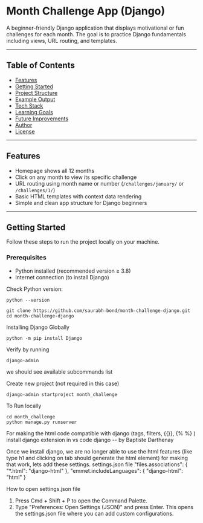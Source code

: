 # Month Challenge App (Django)

A beginner-friendly Django application that displays motivational or fun challenges for each month. The goal is to practice Django fundamentals including views, URL routing, and templates.

---

## Table of Contents

- [Features](#-features)
- [Getting Started](#-getting-started)
- [Project Structure](#-project-structure)
- [Example Output](#-example-output)
- [Tech Stack](#-tech-stack)
- [Learning Goals](#-learning-goals)
- [Future Improvements](#-future-improvements)
- [Author](#-author)
- [License](#-license)

---

## Features

- Homepage shows all 12 months
- Click on any month to view its specific challenge
- URL routing using month name or number (`/challenges/january/` or `/challenges/1/`)
- Basic HTML templates with context data rendering
- Simple and clean app structure for Django beginners

---

## Getting Started

Follow these steps to run the project locally on your machine.

### Prerequisites

- Python installed (recommended version ≥ 3.8)
- Internet connection (to install Django)

Check Python version:

```
python --version
``` 
```
git clone https://github.com/saurabh-bond/month-challenge-django.git
cd month-challenge-django
```

Installing Django Globally 
```
python -m pip install Django
```

Verify by running 

``` 
django-admin 
```
we should see available subcommands list 

Create new project (not required in this case)
```
django-admin startproject month_challenge
```

To Run locally 
```
cd month_challenge
python manage.py runserver
```

For making the html code compatible with django (tags, filters, {{}}, {% %} ) 
install django extension in vs code 
django -- by Baptiste Darthenay

Once we install django, we are no longer able to use the html features (like type h1 and clicking on tab should generate the html element)
for making that work, lets add these settings. 
settings.json file 
"files.associations": {
  "*.html": "django-html"
},
"emmet.includeLanguages": {
  "django-html": "html"
}

How to open settings.json file 
1. Press Cmd + Shift + P to open the Command Palette.
2. Type "Preferences: Open Settings (JSON)" and press Enter.
This opens the settings.json file where you can add custom configurations.

